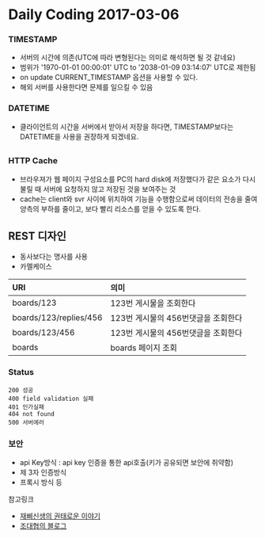 # Daily Coding 2017-03-06


### TIMESTAMP
* 서버의 시간에 의존(UTC에 따라 변형된다는 의미로 해석하면 될 것 같네요)
* 범위가 '1970-01-01 00:00:01' UTC to '2038-01-09 03:14:07' UTC로 제한됨
* on update CURRENT_TIMESTAMP 옵션을 사용할 수 있다.
* 해외 서버를 사용한다면 문제를 일으킬 수 있음

### DATETIME
* 클라이언트의 시간을 서버에서 받아서 저장을 하다면, TIMESTAMP보다는 DATETIME을 사용을 권장하게 되겠네요.

##
### HTTP Cache
* 브라우져가 웹 페이지 구성요소를 PC의 hard disk에 저장했다가 같은 요소가 다시 불릴 때 서버에 요청하지 않고 저장된 것을 보여주는 것
* cache는 client와 svr 사이에 위치하여 기능을 수행함으로써 데이터의 전송을 줄여 양측의 부하를 줄이고, 보다 빨리 리소스를 얻을 수 있도록 한다.

## REST 디자인
* 동사보다는 명사를 사용
* 카멜케이스

| URI     | 의미    |
| :------------- | :------------- |
| boards/123      | 123번 게시물을 조회한다       |
| boards/123/replies/456 | 123번 게시물의 456번댓글을 조회한다 |
| boards/123/456      | 123번 게시물의 456번댓글을 조회한다     |
| boards | boards 페이지 조회|

### Status
```
200 성공
400 field validation 실패
401 인가실패
404 not found
500 서버에러
```

### 보안
* api  Key방식 : api key 인증을 통한 api호출(키가 공유되면 보안에 취약함)
* 제 3자 인증방식
* 프록시 방식 등




참고링크
* [재삐신생의 권태로운 이야기](http://jpss.ta3ke.com/59)
* [조대협의 블로그](http://bcho.tistory.com/914)
